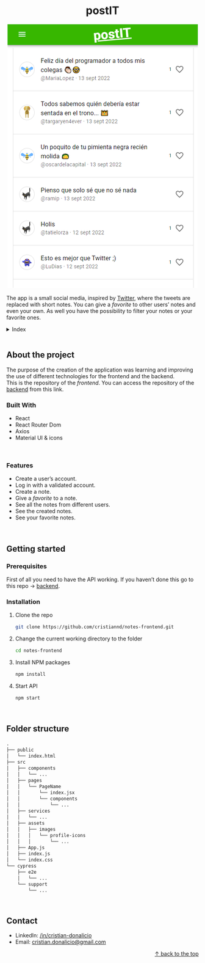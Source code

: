 <a name="readme-top"></a>
<div align="center">
    <h1>postIT</h1>
    <img src="./src/assets/images/home-image.png" alt="Project's image" />
</div>

The app is a small social media, inspired by [Twitter](https://twitter.com/), where the tweets are replaced with short notes. You can give a _favorite_ to other users’ notes and even your own. As well you have the possibility to filter your notes or your favorite ones.
<br>

<details>
  <summary>Index</summary>
  <ol>
    <li>
      <a href="#about-the-project">About the project</a>
      <ul>
        <li><a href="#built-with">Built With</a></li>
        <li><a href="#features">Features</a></li>
      </ul>
    </li>
    <li>
      <a href="#getting-started">Getting Started</a>
      <ul>
        <li><a href="#prerequisites">Prerequisites</a></li>
        <li><a href="#installation">Installation</a></li>
      </ul>
    </li>
    <li><a href="#folder-structure">Folder structure</a></li>
    <li><a href="#contact">Contact</a></li>
  </ol>
</details>

<br>

## About the project
The purpose of the creation of the application was learning and improving the use of different technologies for the frontend and the backend.
<br>
This is the repository of the _frontend_. You can access the repository of the [backend][backend-url] from this link.

### Built With
- React
- React Router Dom
- Axios
- Material UI & icons

<br>

### Features
- Create a user’s account.
- Log in with a validated account.
- Create a note.
- Give a _favorite_ to a note.
- See all the notes from different users.
- See the created notes.
- See your favorite notes.

<br>

## Getting started
### Prerequisites
First of all you need to have the API working. If you haven’t done this go to this repo -> [backend](backend-url).

### Installation
1. Clone the repo
    ```sh
    git clone https://github.com/cristiannd/notes-frontend.git
    ```
2. Change the current working directory to the folder
    ```sh
    cd notes-frontend
    ```
3. Install NPM packages
    ```sh
    npm install
    ```
4. Start API
    ```sh
    npm start
    ```

<br>

## Folder structure
~~~
.
├── public
│   └── index.html
├── src
│   ├── components
│   │   └── ...
│   ├── pages
│   │   └── PageName
│   │       └── index.jsx
│   │       └── components
│   │           └── ...
│   ├── services
│   │   └── ...
│   ├── assets
│   │   ├── images
│   │   │   └── profile-icons
│   │   │       └── ...
│   ├── App.js
│   ├── index.js
│   └── index.css
└── cypress
    ├── e2e
    │   └── ...
    └── support
        └── ...
~~~

<br>

## Contact
- LinkedIn: [/in/cristian-donalicio](https://www.linkedin.com/in/cristian-donalicio/)
- Email: cristian.donalicio@gmail.com

<p align="right"><a href="#readme-top">↑ back to the top</a></p>

<!-- LINKS -->
[backend-url]: https://github.com/cristiannd/notes-backend
